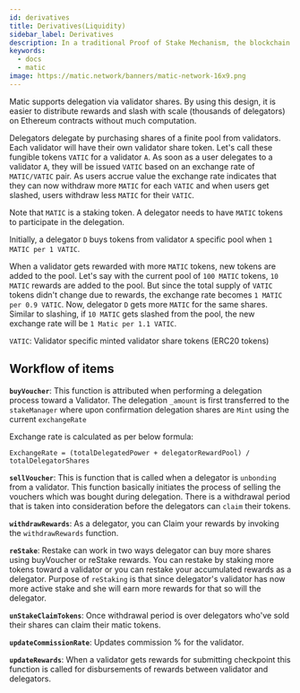 ```yaml
---
id: derivatives
title: Derivatives(Liquidity)
sidebar_label: Derivatives
description: In a traditional Proof of Stake Mechanism, the blockchain keeps track of a set of validators
keywords:
  - docs
  - matic
image: https://matic.network/banners/matic-network-16x9.png 
---
```


Matic supports delegation via validator shares. By using this design, it is easier to distribute rewards and slash with scale (thousands of delegators) on Ethereum contracts without much computation.

Delegators delegate by purchasing shares of a finite pool from validators. Each validator will have their own validator share token. Let's call these fungible tokens `VATIC` for a validator `A`. As soon as a user delegates to a validator `A`, they will be issued `VATIC` based on an exchange rate of `MATIC/VATIC` pair. As users accrue value the exchange rate indicates that they can now withdraw more `MATIC` for each `VATIC` and when users get slashed, users withdraw less `MATIC` for their `VATIC`.

Note that `MATIC` is a staking token. A delegator needs to have `MATIC` tokens to participate in the delegation.

Initially, a delegator `D` buys tokens from validator `A` specific pool when `1 MATIC per 1 VATIC`. 

When a validator gets rewarded with more `MATIC` tokens, new tokens are added to the pool. Let's say with the current pool of `100 MATIC` tokens,  `10 MATIC` rewards are added to the pool. But since the total supply of `VATIC` tokens didn't change due to rewards, the exchange rate becomes `1 MATIC per 0.9 VATIC`. Now, delegator `D` gets more `MATIC` for the same shares. Similar to slashing, if `10 MATIC` gets slashed from the pool, the new exchange rate will be `1 Matic per 1.1 VATIC`.

`VATIC`: Validator specific minted validator share tokens (ERC20 tokens)

## Workflow of items

**`buyVoucher`**: This function is attributed when performing a delegation process toward a Validator. The delegation `_amount` is first transferred to the `stakeManager` where upon confirmation delegation shares are `Mint` using the current `exchangeRate`

Exchange rate is calculated as per below formula:

```ExchangeRate = (totalDelegatedPower + delegatorRewardPool) / totalDelegatorShares```

**`sellVoucher`**: This is function that is called when a delegator is `unbonding` from a validator. This function basically initiates the process of selling the vouchers which was bought during delegation. There is a withdrawal period that is taken into consideration before the delegators can `claim` their tokens.

**`withdrawRewards`**: As a delegator, you can Claim your rewards by invoking the `withdrawRewards` function.  

**`reStake`**: Restake can work in two ways delegator can buy more shares using buyVoucher or reStake rewards. You can restake by staking more tokens toward a validator or you can restake your accumulated rewards as a delegator. Purpose of `reStaking` is that since delegator's validator has now more active stake and she will earn more rewards for that so will the delegator.

**`unStakeClaimTokens`**: Once withdrawal period is over delegators who've sold their shares can claim their matic tokens.

**`updateCommissionRate`**: Updates commission % for the validator.

**`updateRewards`**: When a validator gets rewards for submitting checkpoint this function is called for disbursements of rewards between validator and delegators.






